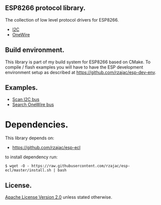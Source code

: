 ## ESP8266 protocol library.

The collection of low level protocol drivers for ESP8266.

- [I2C](src/include/esp_i2c.h)
- [OneWire](src/include/esp_ow.h)

## Build environment.

This library is part of my build system for ESP8266 based on CMake.
To compile / flash examples you will have to have the ESP development 
environment setup as described at https://github.com/rzajac/esp-dev-env.

## Examples.

- [Scan I2C bus](examples/i2c_scan)
- [Search OneWire bus](examples/ow_search)

# Dependencies.

This library depends on:

- https://github.com/rzajac/esp-ecl

to install dependency run:

```
$ wget -O - https://raw.githubusercontent.com/rzajac/esp-ecl/master/install.sh | bash
```

## License.

[Apache License Version 2.0](LICENSE) unless stated otherwise.
